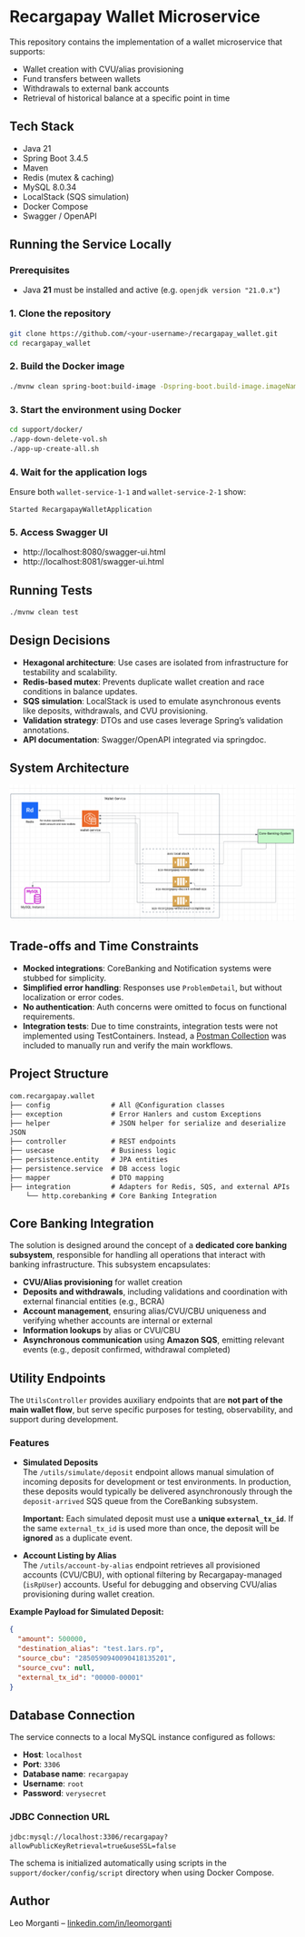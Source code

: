 # Recargapay Wallet Microservice

This repository contains the implementation of a wallet microservice that supports:

- Wallet creation with CVU/alias provisioning
- Fund transfers between wallets
- Withdrawals to external bank accounts
- Retrieval of historical balance at a specific point in time

## Tech Stack

- Java 21
- Spring Boot 3.4.5
- Maven
- Redis (mutex & caching)
- MySQL 8.0.34
- LocalStack (SQS simulation)
- Docker Compose
- Swagger / OpenAPI

## Running the Service Locally

### Prerequisites

- Java **21** must be installed and active (e.g. `openjdk version "21.0.x"`)

### 1. Clone the repository

```bash
git clone https://github.com/<your-username>/recargapay_wallet.git
cd recargapay_wallet
```

### 2. Build the Docker image

```bash
./mvnw clean spring-boot:build-image -Dspring-boot.build-image.imageName=recargapay/wallet-service
```

### 3. Start the environment using Docker

```bash
cd support/docker/
./app-down-delete-vol.sh 
./app-up-create-all.sh
```

### 4. Wait for the application logs

Ensure both `wallet-service-1-1` and `wallet-service-2-1` show:

```
Started RecargapayWalletApplication
```

### 5. Access Swagger UI

- http://localhost:8080/swagger-ui.html
- http://localhost:8081/swagger-ui.html

## Running Tests

```bash
./mvnw clean test
```

## Design Decisions

- **Hexagonal architecture**: Use cases are isolated from infrastructure for testability and scalability.
- **Redis-based mutex**: Prevents duplicate wallet creation and race conditions in balance updates.
- **SQS simulation**: LocalStack is used to emulate asynchronous events like deposits, withdrawals, and CVU provisioning.
- **Validation strategy**: DTOs and use cases leverage Spring’s validation annotations.
- **API documentation**: Swagger/OpenAPI integrated via springdoc.

## System Architecture

![img.png](img.png)

## Trade-offs and Time Constraints

- **Mocked integrations**: CoreBanking and Notification systems were stubbed for simplicity.
- **Simplified error handling**: Responses use `ProblemDetail`, but without localization or error codes.
- **No authentication**: Auth concerns were omitted to focus on functional requirements.
- **Integration tests**: Due to time constraints, integration tests were not implemented using TestContainers. Instead, a [Postman Collection](./support/postman_collection/wallet-recargapay.postman_collection.json) was included to manually run and verify the main workflows.

## Project Structure

```
com.recargapay.wallet
├── config               # All @Configuration classes
├── exception            # Error Hanlers and custom Exceptions
├── helper               # JSON helper for serialize and deserialize JSON
├── controller           # REST endpoints
├── usecase              # Business logic
├── persistence.entity   # JPA entities
├── persistence.service  # DB access logic
├── mapper               # DTO mapping
├── integration          # Adapters for Redis, SQS, and external APIs
    └── http.corebanking # Core Banking Integration
```

## Core Banking Integration

The solution is designed around the concept of a **dedicated core banking subsystem**, responsible for handling all operations that interact with banking infrastructure. This subsystem encapsulates:

- **CVU/Alias provisioning** for wallet creation
- **Deposits and withdrawals**, including validations and coordination with external financial entities (e.g., BCRA)
- **Account management**, ensuring alias/CVU/CBU uniqueness and verifying whether accounts are internal or external
- **Information lookups** by alias or CVU/CBU
- **Asynchronous communication** using **Amazon SQS**, emitting relevant events (e.g., deposit confirmed, withdrawal completed)

## Utility Endpoints

The `UtilsController` provides auxiliary endpoints that are **not part of the main wallet flow**, but serve specific purposes for testing, observability, and support during development.

### Features

- **Simulated Deposits**  
  The `/utils/simulate/deposit` endpoint allows manual simulation of incoming deposits for development or test environments. In production, these deposits would typically be delivered asynchronously through the `deposit-arrived` SQS queue from the CoreBanking subsystem.

  **Important:** Each simulated deposit must use a **unique `external_tx_id`**. If the same `external_tx_id` is used more than once, the deposit will be **ignored** as a duplicate event.

- **Account Listing by Alias**  
  The `/utils/account-by-alias` endpoint retrieves all provisioned accounts (CVU/CBU), with optional filtering by Recargapay-managed (`isRpUser`) accounts. Useful for debugging and observing CVU/alias provisioning during wallet creation.

**Example Payload for Simulated Deposit:**

```json
{
  "amount": 500000,
  "destination_alias": "test.1ars.rp",
  "source_cbu": "2850590940090418135201",
  "source_cvu": null,
  "external_tx_id": "00000-00001"
}
```

## Database Connection

The service connects to a local MySQL instance configured as follows:

- **Host**: `localhost`
- **Port**: `3306`
- **Database name**: `recargapay`
- **Username**: `root`
- **Password**: `verysecret`

### JDBC Connection URL

```
jdbc:mysql://localhost:3306/recargapay?allowPublicKeyRetrieval=true&useSSL=false
```

The schema is initialized automatically using scripts in the `support/docker/config/script` directory when using Docker Compose.

## Author

Leo Morganti – [linkedin.com/in/leomorganti](https://www.linkedin.com/in/leonardo-morganti-47045b103/)